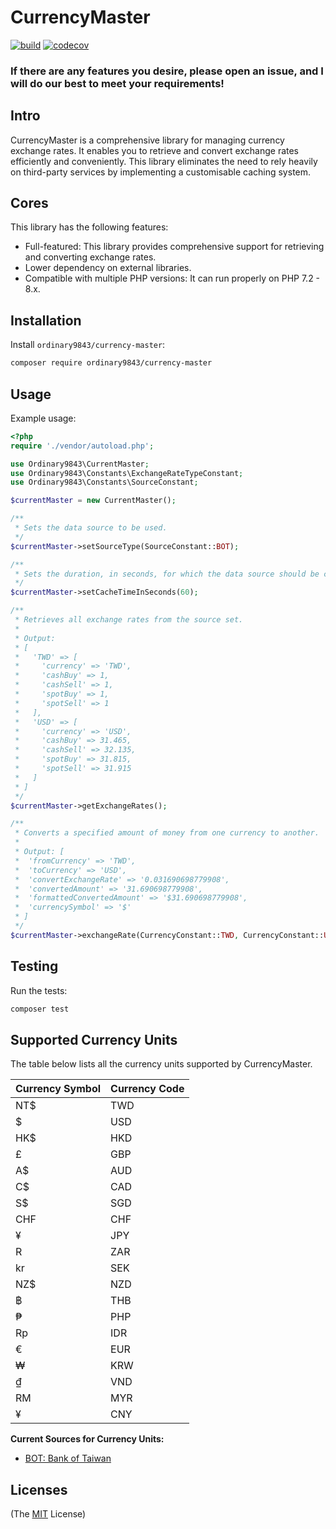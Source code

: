 # CurrencyMaster

[![build](https://github.com/ordinary9843/currency-master/actions/workflows/build.yml/badge.svg)](https://github.com/ordinary9843/currency-master/actions/workflows/build.yml)
[![codecov](https://codecov.io/gh/ordinary9843/currency-master/branch/master/graph/badge.svg?token=DMXRZFN55V)](https://codecov.io/gh/ordinary9843/currency-master)

### If there are any features you desire, please open an issue, and I will do our best to meet your requirements!

## Intro

CurrencyMaster is a comprehensive library for managing currency exchange rates. It enables you to retrieve and convert exchange rates efficiently and conveniently. This library eliminates the need to rely heavily on third-party services by implementing a customisable caching system.

## Cores

This library has the following features:

- Full-featured: This library provides comprehensive support for retrieving and converting exchange rates.
- Lower dependency on external libraries.
- Compatible with multiple PHP versions: It can run properly on PHP 7.2 - 8.x.

## Installation

Install `ordinary9843/currency-master`:

```bash
composer require ordinary9843/currency-master
```

## Usage

Example usage:

```php
<?php
require './vendor/autoload.php';

use Ordinary9843\CurrentMaster;
use Ordinary9843\Constants\ExchangeRateTypeConstant;
use Ordinary9843\Constants\SourceConstant;

$currentMaster = new CurrentMaster();

/**
 * Sets the data source to be used.
 */
$currentMaster->setSourceType(SourceConstant::BOT);

/**
 * Sets the duration, in seconds, for which the data source should be cached.
 */
$currentMaster->setCacheTimeInSeconds(60);

/**
 * Retrieves all exchange rates from the source set. 
 *
 * Output:
 * [
 *   'TWD' => [
 *     'currency' => 'TWD',
 *     'cashBuy' => 1,
 *     'cashSell' => 1,
 *     'spotBuy' => 1,
 *     'spotSell' => 1
 *   ],
 *   'USD' => [
 *     'currency' => 'USD',
 *     'cashBuy' => 31.465,
 *     'cashSell' => 32.135,
 *     'spotBuy' => 31.815,
 *     'spotSell' => 31.915
 *   ]
 * ]
 */
$currentMaster->getExchangeRates();

/**
 * Converts a specified amount of money from one currency to another.
 *
 * Output: [
 *  'fromCurrency' => 'TWD',
 *  'toCurrency' => 'USD',
 *  'convertExchangeRate' => '0.031690698779908',
 *  'convertedAmount' => '31.690698779908',
 *  'formattedConvertedAmount' => '$31.690698779908',
 *  'currencySymbol' => '$'
 * ]
 */
$currentMaster->exchangeRate(CurrencyConstant::TWD, CurrencyConstant::USD, ExchangeRateTypeConstant::CASH_BUY, 1000);
```

## Testing

Run the tests:

```bash
composer test
```

## Supported Currency Units

The table below lists all the currency units supported by CurrencyMaster.

| Currency Symbol | Currency Code |
|-----------------|---------------|
| NT$             | TWD           |
| $               | USD           |
| HK$             | HKD           |
| £               | GBP           |
| A$              | AUD           |
| C$              | CAD           |
| S$              | SGD           |
| CHF             | CHF           |
| ¥               | JPY           |
| R               | ZAR           |
| kr              | SEK           |
| NZ$             | NZD           |
| ฿               | THB           |
| ₱               | PHP           |
| Rp              | IDR           |
| €               | EUR           |
| ₩               | KRW           |
| ₫               | VND           |
| RM              | MYR           |
| ¥               | CNY           |

**Current Sources for Currency Units:**
- [BOT: Bank of Taiwan](https://rate.bot.com.tw/xrt)

## Licenses

(The [MIT](http://www.opensource.org/licenses/mit-license.php) License)
